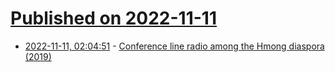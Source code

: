 # [Published on 2022-11-11](index.md)

* [2022-11-11, 02:04:51](https://news.ycombinator.com/item?id=33556457) - [Conference line radio among the Hmong diaspora (2019)](https://www.theverge.com/2019/11/22/20975911/hmong-radio-conference-line-diaspora-america-phone-djs)
